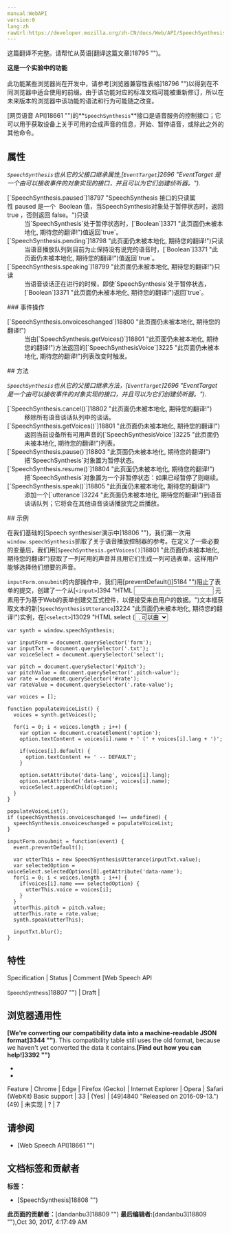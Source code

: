 ```yaml
---
manual:WebAPI
version:0
lang:zh
rawUrl:https://developer.mozilla.org/zh-CN/docs/Web/API/SpeechSynthesis
---
```




这篇翻译不完整。请帮忙从英语[翻译这篇文章]18795 "")。






**这是一个实验中的功能**<br></br>此功能某些浏览器尚在开发中，请参考[浏览器兼容性表格]18796 "")以得到在不同浏览器中适合使用的前缀。由于该功能对应的标准文档可能被重新修订，所以在未来版本的浏览器中该功能的语法和行为可能随之改变。




[网页语音 API]18661 "")的**`SpeechSynthesis`**接口是语音服务的控制接口；它可以用于获取设备上关于可用的合成声音的信息，开始、暂停语音，或除此之外的其他命令。


## 属性<a name="属性"></a>


<em>`SpeechSynthesis`也从它的父接口继承属性,[`EventTarget`]2696 "EventTarget 是一个由可以接收事件的对象实现的接口，并且可以为它们创建侦听器。").</em>

<dl><dt id=''>[`SpeechSynthesis.paused`]18797 "SpeechSynthesis 接口的只读属性 paused 是一个  Boolean 值，当SpeechSynthesis对象处于暂停状态时，返回true ，否则返回 false。")只读</dt><dd>当`SpeechSynthesis`处于暂停状态时，[`Boolean`]3371 "此页面仍未被本地化, 期待您的翻译!")值返回`true`。</dd><dt id=''>[`SpeechSynthesis.pending`]18798 "此页面仍未被本地化, 期待您的翻译!")只读</dt><dd>当语音播放队列到目前为止保持没有说完的语音时，[`Boolean`]3371 "此页面仍未被本地化, 期待您的翻译!")值返回`true`。</dd><dt id=''>[`SpeechSynthesis.speaking`]18799 "此页面仍未被本地化, 期待您的翻译!")只读</dt><dd>当语音谈话正在进行的时候，即使`SpeechSynthesis`处于暂停状态，[`Boolean`]3371 "此页面仍未被本地化, 期待您的翻译!")返回`true`。</dd></dl>
### 事件操作<a name="事件操作"></a>
<dl><dt id=''>[`SpeechSynthesis.onvoiceschanged`]18800 "此页面仍未被本地化, 期待您的翻译!")</dt><dd>当由[`SpeechSynthesis.getVoices()`]18801 "此页面仍未被本地化, 期待您的翻译!")方法返回的[`SpeechSynthesisVoice`]3225 "此页面仍未被本地化, 期待您的翻译!")列表改变时触发。</dd></dl>
## 方法<a name="方法"></a>


<em>`SpeechSynthesis`也从它的父接口继承方法，[`EventTarget`]2696 "EventTarget 是一个由可以接收事件的对象实现的接口，并且可以为它们创建侦听器。").</em>

<dl><dt id=''>[`SpeechSynthesis.cancel()`]18802 "此页面仍未被本地化, 期待您的翻译!")</dt><dd>移除所有语音谈话队列中的谈话。</dd><dt id=''>[`SpeechSynthesis.getVoices()`]18801 "此页面仍未被本地化, 期待您的翻译!")</dt><dd>返回当前设备所有可用声音的[`SpeechSynthesisVoice`]3225 "此页面仍未被本地化, 期待您的翻译!")列表。</dd><dt id=''>[`SpeechSynthesis.pause()`]18803 "此页面仍未被本地化, 期待您的翻译!")</dt><dd>把`SpeechSynthesis`对象置为暂停状态。</dd><dt id=''>[`SpeechSynthesis.resume()`]18804 "此页面仍未被本地化, 期待您的翻译!")</dt><dd>把`SpeechSynthesis`对象置为一个非暂停状态：如果已经暂停了则继续。</dd><dt id=''>[`SpeechSynthesis.speak()`]18805 "此页面仍未被本地化, 期待您的翻译!")</dt><dd>添加一个[`utterance`]3224 "此页面仍未被本地化, 期待您的翻译!")到语音谈话队列；它将会在其他语音谈话播放完之后播放。</dd></dl>
## 示例<a name="示例"></a>


在我们基础的[Speech synthesiser演示中]18806 "")，我们第一次用`window.speechSynthesis`抓取了关于语音播放控制器的参考。在定义了一些必要的变量后，我们用[`SpeechSynthesis.getVoices()`]18801 "此页面仍未被本地化, 期待您的翻译!")获取了一列可用的声音并且用它们生成一列可选表单，这样用户能够选择他们想要的声音。



`inputForm.onsubmit`的内部操作中，我们用[preventDefault()]5184 "")阻止了表单的提交，创建了一个从[`<input>`]394 "HTML <input> 元素用于为基于Web的表单创建交互式控件，以便接受来自用户的数据。")文本框获取文本的新[`SpeechSynthesisUtterance`]3224 "此页面仍未被本地化, 期待您的翻译!")实例，在[`<select>`]13029 "HTML select (<select>) 元素是一种表单控件，可创建选项菜单。菜单内的选项为<option> , 可以由 <optgroup> 元素分组。选项可以被用户预先选择。")元素可选的声音设置成语音谈话的voice属性，然后通过[`SpeechSynthesis.speak()`]18805 "此页面仍未被本地化, 期待您的翻译!")方法开始语音播放。


```
var synth = window.speechSynthesis;

var inputForm = document.querySelector('form');
var inputTxt = document.querySelector('.txt');
var voiceSelect = document.querySelector('select');

var pitch = document.querySelector('#pitch');
var pitchValue = document.querySelector('.pitch-value');
var rate = document.querySelector('#rate');
var rateValue = document.querySelector('.rate-value');

var voices = [];

function populateVoiceList() {
  voices = synth.getVoices();

  for(i = 0; i < voices.length ; i++) {
    var option = document.createElement('option');
    option.textContent = voices[i].name + ' (' + voices[i].lang + ')';
    
    if(voices[i].default) {
      option.textContent += ' -- DEFAULT';
    }

    option.setAttribute('data-lang', voices[i].lang);
    option.setAttribute('data-name', voices[i].name);
    voiceSelect.appendChild(option);
  }
}

populateVoiceList();
if (speechSynthesis.onvoiceschanged !== undefined) {
  speechSynthesis.onvoiceschanged = populateVoiceList;
}

inputForm.onsubmit = function(event) {
  event.preventDefault();

  var utterThis = new SpeechSynthesisUtterance(inputTxt.value);
  var selectedOption = voiceSelect.selectedOptions[0].getAttribute('data-name');
  for(i = 0; i < voices.length ; i++) {
    if(voices[i].name === selectedOption) {
      utterThis.voice = voices[i];
    }
  }
  utterThis.pitch = pitch.value;
  utterThis.rate = rate.value;
  synth.speak(utterThis);

  inputTxt.blur();
}
```

## 特性<a name="特性"></a>
Specification | Status | Comment 
[Web Speech API<br></br><small>SpeechSynthesis</small>]18807 "") | Draft |  


## 浏览器通用性<a name="浏览器通用性"></a>


**[We&#39;re converting our compatibility data into a machine-readable JSON format]3344 "")**. This compatibility table still uses the old format, because we haven&#39;t yet converted the data it contains.**[Find out how you can help!]3392 "")**


* 
* 
Feature | Chrome | Edge | Firefox (Gecko) | Internet Explorer | Opera | Safari (WebKit) 
Basic support | 33 | (Yes) | [49]4840 "Released on 2016-09-13.")(49) | 未实现 | ? | 7 





## 请参阅<a name="请参阅"></a>

* [Web Speech API]18661 "")



## 文档标签和贡献者
**标签：**
* [SpeechSynthesis]18808 "")

**此页面的贡献者：**[dandanbu3]18809 "")
**最后编辑者:**[dandanbu3]18809 ""),<time>Oct 30, 2017, 4:17:49 AM</time>


